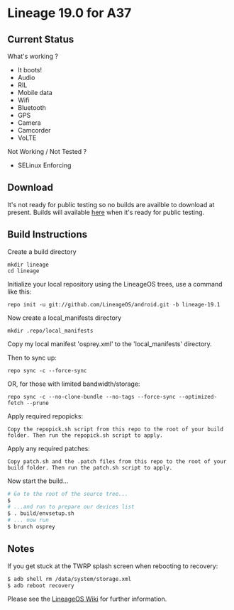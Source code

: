 
Lineage 19.0 for A37
=======================

Current Status
--------------

What's working ?
 - It boots!
 - Audio
 - RIL
 - Mobile data
 - Wifi
 - Bluetooth
 - GPS
 - Camera
 - Camcorder
 - VoLTE
 
Not Working / Not Tested ?
 - SELinux Enforcing

Download
--------

It's not ready for public testing so no builds are availble to download at present.
Builds will available [here](https://chil360.github.io/) when it's ready for public testing.

Build Instructions
------------------
Create a build directory

	mkdir lineage
	cd lineage

Initialize your local repository using the LineageOS trees, use a command like this:

    repo init -u git://github.com/LineageOS/android.git -b lineage-19.1

Now create a local_manifests directory

    mkdir .repo/local_manifests

Copy my local manifest 'osprey.xml' to the 'local_manifests' directory.

Then to sync up:

    repo sync -c --force-sync

OR, for those with limited bandwidth/storage:

    repo sync -c --no-clone-bundle --no-tags --force-sync --optimized-fetch --prune

Apply required repopicks:

    Copy the repopick.sh script from this repo to the root of your build folder. Then run the repopick.sh script to apply.	

Apply any required patches:

    Copy patch.sh and the .patch files from this repo to the root of your build folder. Then run the patch.sh script to apply.	


Now start the build...

```bash
# Go to the root of the source tree...
$
# ...and run to prepare our devices list
$ . build/envsetup.sh
# ... now run
$ brunch osprey
```

Notes
-----

If you get stuck at the TWRP splash screen when rebooting to recovery:
```bash
$ adb shell rm /data/system/storage.xml
$ adb reboot recovery
```

Please see the [LineageOS Wiki](https://wiki.lineageos.org/) for further information.

